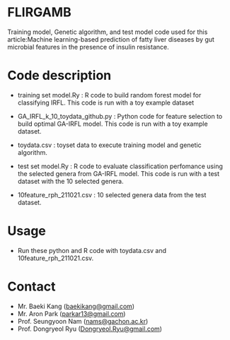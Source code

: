 # FLIRGAMB
Training model, Genetic algorithm, and test model code used for this article:Machine learning-based prediction of fatty liver diseases by gut microbial features in the presence of insulin resistance.

# Code description
- training set model.Ry : R code to build random forest model for classifying IRFL. This code is run with a toy example dataset
- GA_IRFL_k_10_toydata_github.py : Python code for feature selection to build optimal GA-IRFL model. This code is run with a toy example dataset.
- toydata.csv : toyset data to execute training model and genetic algorithm.

- test set model.Ry : R code to evaluate classification perfomance using the selected genera from GA-IRFL model. This code is run with a test dataset with the 10 selected genera.
- 10feature_rph_211021.csv : 10 selected genera data from the test dataset.

# Usage
- Run these python and R code with toydata.csv and 10feature_rph_211021.csv.

# Contact
- Mr. Baeki Kang (baekikang@gmail.com)
- Mr. Aron Park (parkar13@gmail.com)
- Prof. Seungyoon Nam (nams@gachon.ac.kr)
- Prof. Dongryeol Ryu (Dongryeol.Ryu@gmail.com)

